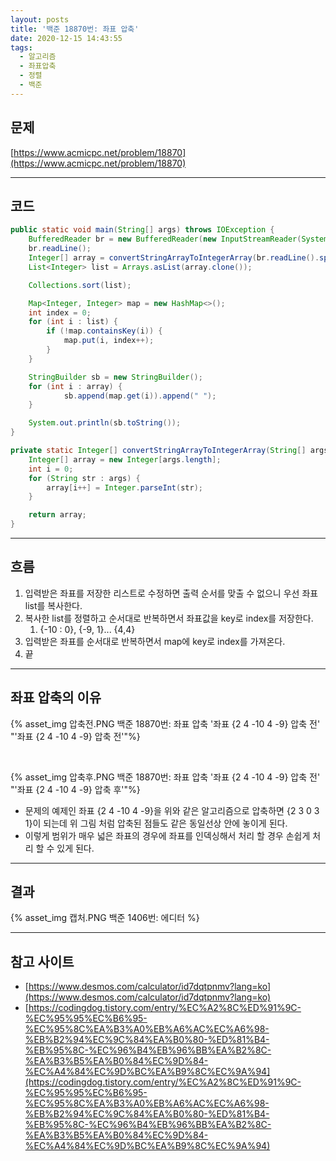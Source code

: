 ```yaml
---
layout: posts
title: '백준 18870번: 좌표 압축'
date: 2020-12-15 14:43:55
tags:
  - 알고리즘
  - 좌표압축
  - 정렬
  - 백준
---
```

## 문제

[https://www.acmicpc.net/problem/18870](https://www.acmicpc.net/problem/18870)
* * *

## 코드

```java
public static void main(String[] args) throws IOException {
    BufferedReader br = new BufferedReader(new InputStreamReader(System.in));
    br.readLine();
    Integer[] array = convertStringArrayToIntegerArray(br.readLine().split(" "));
    List<Integer> list = Arrays.asList(array.clone());

    Collections.sort(list);

    Map<Integer, Integer> map = new HashMap<>();
    int index = 0;
    for (int i : list) {
        if (!map.containsKey(i)) {
            map.put(i, index++);
        }
    }

    StringBuilder sb = new StringBuilder();
    for (int i : array) {
            sb.append(map.get(i)).append(" ");
    }

    System.out.println(sb.toString());
}

private static Integer[] convertStringArrayToIntegerArray(String[] args) {
    Integer[] array = new Integer[args.length];
    int i = 0;
    for (String str : args) {
        array[i++] = Integer.parseInt(str);
    }

    return array;
}
```
* * *

## 흐름

1. 입력받은 좌표를 저장한 리스트로 수정하면 출력 순서를 맞출 수 없으니 우선 좌표 list를 복사한다.
2. 복사한 list를 정렬하고 순서대로 반복하면서 좌표값을 key로 index를 저장한다.
   1. {-10 : 0}, {-9, 1}... {4,4}
3. 입력받은 좌표를 순서대로 반복하면서 map에 key로 index를 가져온다.
4. 끝
* * *

## 좌표 압축의 이유

{% asset_img 압축전.PNG 백준 18870번: 좌표 압축 '좌표 {2 4 -10 4 -9} 압축 전' "'좌표 {2 4 -10 4 -9} 압축 전'"%}

<br />

{% asset_img 압축후.PNG 백준 18870번: 좌표 압축 '좌표 {2 4 -10 4 -9} 압축 전' "'좌표 {2 4 -10 4 -9} 압축 후'"%}

* 문제의 예제인 좌표 {2 4 -10 4 -9}을 위와 같은 알고리즘으로 압축하면 {2 3 0 3 1}이 되는데 위 그림 처럼 압축된 점들도 같은 동일선상 안에 놓이게 된다.
* 이렇게 범위가 매우 넓은 좌표의 경우에 좌표를 인덱싱해서 처리 할 경우 손쉽게 처리 할 수 있게 된다.
* * *

## 결과

{% asset_img 캡처.PNG 백준 1406번: 에디터 %}
* * *

## 참고 사이트

* [https://www.desmos.com/calculator/id7dqtpnmv?lang=ko](https://www.desmos.com/calculator/id7dqtpnmv?lang=ko)
* [https://codingdog.tistory.com/entry/%EC%A2%8C%ED%91%9C-%EC%95%95%EC%B6%95-%EC%95%8C%EA%B3%A0%EB%A6%AC%EC%A6%98-%EB%B2%94%EC%9C%84%EA%B0%80-%ED%81%B4-%EB%95%8C-%EC%96%B4%EB%96%BB%EA%B2%8C-%EA%B3%B5%EA%B0%84%EC%9D%84-%EC%A4%84%EC%9D%BC%EA%B9%8C%EC%9A%94](https://codingdog.tistory.com/entry/%EC%A2%8C%ED%91%9C-%EC%95%95%EC%B6%95-%EC%95%8C%EA%B3%A0%EB%A6%AC%EC%A6%98-%EB%B2%94%EC%9C%84%EA%B0%80-%ED%81%B4-%EB%95%8C-%EC%96%B4%EB%96%BB%EA%B2%8C-%EA%B3%B5%EA%B0%84%EC%9D%84-%EC%A4%84%EC%9D%BC%EA%B9%8C%EC%9A%94)